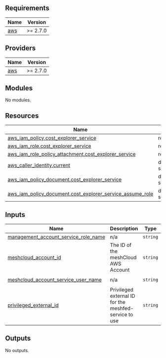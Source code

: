 ## Requirements

| Name | Version |
|------|---------|
| <a name="requirement_aws"></a> [aws](#requirement\_aws) | >= 2.7.0 |

## Providers

| Name | Version |
|------|---------|
| <a name="provider_aws"></a> [aws](#provider\_aws) | >= 2.7.0 |

## Modules

No modules.

## Resources

| Name | Type |
|------|------|
| [aws_iam_policy.cost_explorer_service](https://registry.terraform.io/providers/hashicorp/aws/latest/docs/resources/iam_policy) | resource |
| [aws_iam_role.cost_explorer_service](https://registry.terraform.io/providers/hashicorp/aws/latest/docs/resources/iam_role) | resource |
| [aws_iam_role_policy_attachment.cost_explorer_service](https://registry.terraform.io/providers/hashicorp/aws/latest/docs/resources/iam_role_policy_attachment) | resource |
| [aws_caller_identity.current](https://registry.terraform.io/providers/hashicorp/aws/latest/docs/data-sources/caller_identity) | data source |
| [aws_iam_policy_document.cost_explorer_service](https://registry.terraform.io/providers/hashicorp/aws/latest/docs/data-sources/iam_policy_document) | data source |
| [aws_iam_policy_document.cost_explorer_service_assume_role](https://registry.terraform.io/providers/hashicorp/aws/latest/docs/data-sources/iam_policy_document) | data source |

## Inputs

| Name | Description | Type | Default | Required |
|------|-------------|------|---------|:--------:|
| <a name="input_management_account_service_role_name"></a> [management\_account\_service\_role\_name](#input\_management\_account\_service\_role\_name) | n/a | `string` | `"MeshCostExplorerServiceRole"` | no |
| <a name="input_meshcloud_account_id"></a> [meshcloud\_account\_id](#input\_meshcloud\_account\_id) | The ID of the meshCloud AWS Account | `string` | n/a | yes |
| <a name="input_meshcloud_account_service_user_name"></a> [meshcloud\_account\_service\_user\_name](#input\_meshcloud\_account\_service\_user\_name) | n/a | `string` | `"meshcloud-cost-explorer-user"` | no |
| <a name="input_privileged_external_id"></a> [privileged\_external\_id](#input\_privileged\_external\_id) | Privileged external ID for the meshfed-service to use | `string` | n/a | yes |

## Outputs

No outputs.
